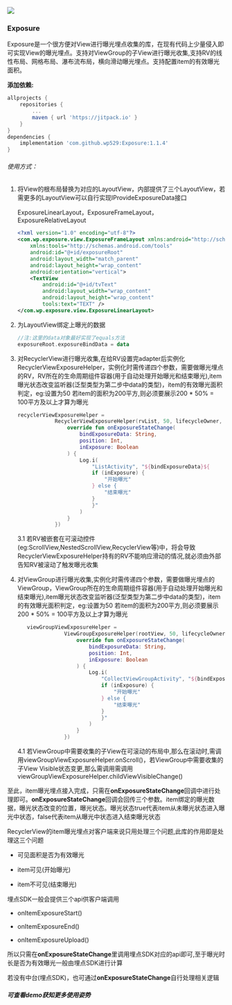 [![](https://jitpack.io/v/wp529/ExposureRecyclerView.svg)](https://jitpack.io/#wp529/ExposureRecyclerView)
### Exposure

​	Exposure是一个很方便对View进行曝光埋点收集的库，在现有代码上少量侵入即可实现View的曝光埋点。支持对ViewGroup的子View进行曝光收集,支持RV的线性布局、网格布局、瀑布流布局，横向滑动曝光埋点。支持配置item的有效曝光面积。

**添加依赖:**

```groovy
allprojects {
	repositories {
		...
		maven { url 'https://jitpack.io' }
	}
}
dependencies {
	implementation 'com.github.wp529:Exposure:1.1.4'
}
```

###### 使用方式：

1. 将View的根布局替换为对应的LayoutView，内部提供了三个LayoutView，若需更多的LayoutView可以自行实现IProvideExposureData接口

   ExposureLinearLayout，ExposureFrameLayout，ExposureRelativeLayout

   ```xml
   <?xml version="1.0" encoding="utf-8"?>
   <com.wp.exposure.view.ExposureFrameLayout xmlns:android="http://schemas.android.com/apk/res/android"
       xmlns:tools="http://schemas.android.com/tools"
       android:id="@+id/exposureRoot"
       android:layout_width="match_parent"
       android:layout_height="wrap_content"
       android:orientation="vertical">
       <TextView
           android:id="@+id/tvText"
           android:layout_width="wrap_content"
           android:layout_height="wrap_content"
           tools:text="TEXT" />
   </com.wp.exposure.view.ExposureLinearLayout>
   ```

2. 为LayoutView绑定上曝光的数据

   ```kotlin
   //注:这里的data对象最好实现了equals方法
   exposureRoot.exposureBindData = data
   ```

3. 对RecyclerView进行曝光收集,在给RV设置完adapter后实例化RecyclerViewExposureHelper，实例化时需传递四个参数，需要做曝光埋点的RV，RV所在的生命周期组件容器(用于自动处理开始曝光和结束曝光),item曝光状态改变监听器(泛型类型为第二步中data的类型)，item的有效曝光面积判定，eg:设置为50 若item的面积为200平方,则必须要展示200 * 50% = 100平方及以上才算为曝光

   ```kotlin
   recyclerViewExposureHelper =
               RecyclerViewExposureHelper(rvList, 50, lifecycleOwner, object : IExposureStateChangeListener<String> {
                   override fun onExposureStateChange(
                       bindExposureData: String,
                       position: Int,
                       inExposure: Boolean
                   ) {
                       Log.i(
                           "ListActivity", "${bindExposureData}${
                           if (inExposure) {
                               "开始曝光"
                           } else {
                               "结束曝光"
                           }
                           }"
                       )
                   }
               })
   ```
   3.1 若RV被嵌套在可滚动控件(eg:ScrollView,NestedScrollView,RecyclerView等)中，将会导致RecyclerViewExposureHelper持有的RV不能响应滑动的情况,就必须由外部告知RV被滚动了触发曝光收集

4. 对ViewGroup进行曝光收集,实例化时需传递四个参数，需要做曝光埋点的ViewGroup，ViewGroup所在的生命周期组件容器(用于自动处理开始曝光和结束曝光),item曝光状态改变监听器(泛型类型为第二步中data的类型)，item的有效曝光面积判定，eg:设置为50 若item的面积为200平方,则必须要展示200 * 50% = 100平方及以上才算为曝光

   ```kotlin
      viewGroupViewExposureHelper =
                  ViewGroupExposureHelper(rootView, 50, lifecycleOwner, object : IExposureStateChangeListener<String> {
                      override fun onExposureStateChange(
                          bindExposureData: String,
                          position: Int,
                          inExposure: Boolean
                      ) {
                          Log.i(
                              "CollectViewGroupActivity", "${bindExposureData}${
                              if (inExposure) {
                                  "开始曝光"
                              } else {
                                  "结束曝光"
                              }
                              }"
                          )
                      }
                  })
      ```
   4.1 若ViewGroup中需要收集的子View在可滚动的布局中,那么在滚动时,需调用viewGroupViewExposureHelper.onScroll()，若ViewGroup中需要收集的子View Visible状态变更,那么需调用需调用viewGroupViewExposureHelper.childViewVisibleChange()

至此，item曝光埋点接入完成，只需在**onExposureStateChange**回调中进行处理即可。**onExposureStateChange**回调会回传三个参数。item绑定的曝光数据，曝光状态改变的位置，曝光状态。曝光状态true代表item从未曝光状态进入曝光中状态，false代表item从曝光中状态进入结束曝光状态

RecyclerView的item曝光埋点对客户端来说只用处理三个问题,此库的作用即是处理这三个问题

* 可见面积是否为有效曝光

* item可见(开始曝光)

* item不可见(结束曝光)

埋点SDK一般会提供三个api供客户端调用

* onItemExposureStart()

* onItemExposureEnd()

* onItemExposureUpload()

所以只需在**onExposureStateChange**里调用埋点SDK对应的api即可,至于曝光时长是否为有效曝光一般由埋点SDK进行计算

若没有中台(埋点SDK)，也可通过**onExposureStateChange**自行处理相关逻辑

##### 可查看demo获知更多使用姿势

